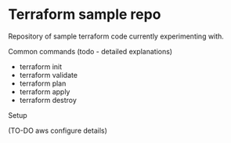 # Terraform sample repo

Repository of sample terraform code currently experimenting with.


Common commands (todo - detailed explanations)

* terraform init
* terraform validate
* terraform plan 
* terraform apply
* terraform destroy

Setup

(TO-DO aws configure details)